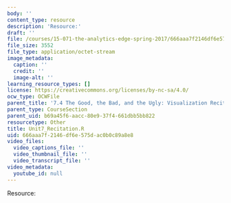 ```yaml
---
body: ''
content_type: resource
description: 'Resource:'
draft: ''
file: /courses/15-071-the-analytics-edge-spring-2017/666aaa7f2146df6e575dac0b0c89a8e8_Unit7_Recitation.R
file_size: 3552
file_type: application/octet-stream
image_metadata:
  caption: ''
  credit: ''
  image-alt: ''
learning_resource_types: []
license: https://creativecommons.org/licenses/by-nc-sa/4.0/
ocw_type: OCWFile
parent_title: '7.4 The Good, the Bad, and the Ugly: Visualization Recitation  (Recitation)'
parent_type: CourseSection
parent_uid: b69a45f6-aacc-80e9-37f4-661dbb5bb822
resourcetype: Other
title: Unit7_Recitation.R
uid: 666aaa7f-2146-df6e-575d-ac0b0c89a8e8
video_files:
  video_captions_file: ''
  video_thumbnail_file: ''
  video_transcript_file: ''
video_metadata:
  youtube_id: null
---
```

Resource: